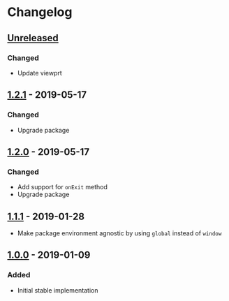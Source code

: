 # Changelog

## [Unreleased][]

### Changed

-   Update viewprt

## [1.2.1][] - 2019-05-17

### Changed

-   Upgrade package

## [1.2.0][] - 2019-05-17

### Changed

-   Add support for `onExit` method
-   Upgrade package

## [1.1.1][] - 2019-01-28

-   Make package environment agnostic by using `global` instead of `window`

## [1.0.0][] - 2019-01-09

### Added

-   Initial stable implementation

<!-- prettier-ignore-start -->

[unreleased]: https://github.com/niksy/element-within-viewport/compare/v1.1.1...HEAD
[1.1.1]: https://github.com/niksy/element-within-viewport/compare/v1.0.0...v1.1.1
[1.0.0]: https://github.com/niksy/element-within-viewport/tree/v1.0.0
[unreleased]: https://github.com/niksy/element-within-viewport/compare/v1.2.1...HEAD
[1.2.1]: https://github.com/niksy/element-within-viewport/compare/v1.2.0...v1.2.1
[1.2.0]: https://github.com/niksy/element-within-viewport/tree/v1.2.0

<!-- prettier-ignore-end -->
